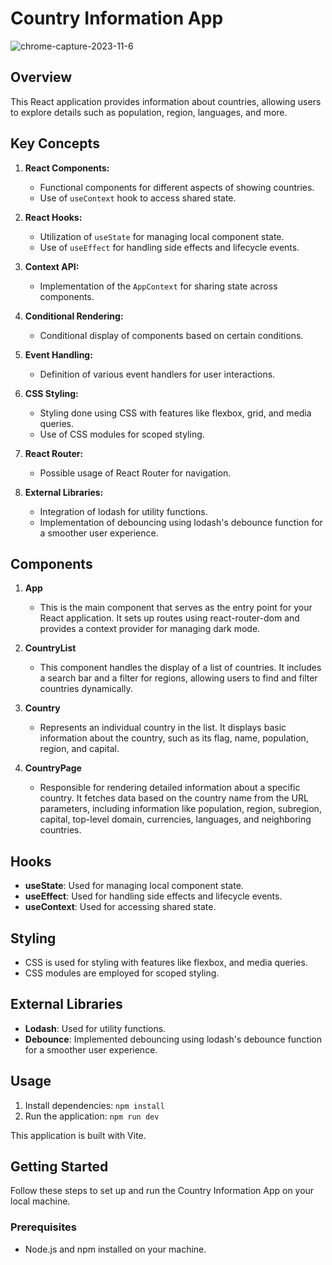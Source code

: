 # Country Information App

![chrome-capture-2023-11-6](https://github.com/PranavMangalgi/rest-countries-app/assets/73255252/8851b71e-27e6-44b6-b0f0-e85647641a1f)

## Overview
This React application provides information about countries, allowing users to explore details such as population, region, languages, and more.

## Key Concepts
1. **React Components:**
   - Functional components for different aspects of showing countries.
   - Use of `useContext` hook to access shared state.

2. **React Hooks:**
   - Utilization of `useState` for managing local component state.
   - Use of `useEffect` for handling side effects and lifecycle events.

3. **Context API:**
   - Implementation of the `AppContext` for sharing state across components.

4. **Conditional Rendering:**
   - Conditional display of components based on certain conditions.

5. **Event Handling:**
   - Definition of various event handlers for user interactions.

6. **CSS Styling:**
   - Styling done using CSS with features like flexbox, grid, and media queries.
   - Use of CSS modules for scoped styling.

7. **React Router:**
   - Possible usage of React Router for navigation.

8. **External Libraries:**
   - Integration of lodash for utility functions.
   - Implementation of debouncing using lodash's debounce function for a smoother user experience.

## Components
1. **App**
   - This is the main component that serves as the entry point for your React application. It sets up routes using react-router-dom and provides a context provider for managing dark mode.

2. **CountryList**
   - This component handles the display of a list of countries. It includes a search bar and a filter for regions, allowing users to find and filter countries dynamically.

3. **Country**
   - Represents an individual country in the list. It displays basic information about the country, such as its flag, name, population, region, and capital.

4. **CountryPage**
   - Responsible for rendering detailed information about a specific country. It fetches data based on the country name from the URL parameters, including information like population, region, subregion, capital, top-level domain, currencies, languages, and neighboring countries.

## Hooks
- **useState**: Used for managing local component state.
- **useEffect**: Used for handling side effects and lifecycle events.
- **useContext**: Used for accessing shared state.

## Styling
- CSS is used for styling with features like flexbox, and media queries.
- CSS modules are employed for scoped styling.

## External Libraries
- **Lodash**: Used for utility functions.
- **Debounce**: Implemented debouncing using lodash's debounce function for a smoother user experience.

## Usage
1. Install dependencies: `npm install`
2. Run the application: `npm run dev`

This application is built with Vite. 

## Getting Started
Follow these steps to set up and run the Country Information App on your local machine.

### Prerequisites
- Node.js and npm installed on your machine.
